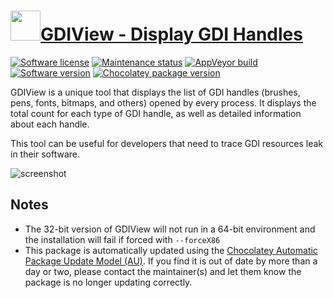 # [<img src="https://cdn.jsdelivr.net/gh/dgalbraith/chocolatey-packages@ec1652f85e86682fba61efdbeb5a556dd6ad0284/icons/gdiview.png" width="48" height="48"/>GDIView - Display GDI Handles](https://chocolatey.org/packages/gdiview)

[![Software license](https://img.shields.io/badge/license-freeware-orange)](http://www.nirsoft.net/utils/gdi_handles.html)
[![Maintenance status](https://img.shields.io/badge/maintained%3F-yes-green.svg)](https://gitHub.com/dgalbraith/chocolatey-packages/graphs/commit-activity)
[![AppVeyor build](https://img.shields.io/appveyor/ci/dgalbraith/chocolatey-packages)](https://ci.appveyor.com/project/dgalbraith/chocolatey-packages)
[![Software version](https://img.shields.io/badge/Source-v1.25-blue.svg)](http://www.nirsoft.net/utils/gdi_handles.html)
[![Chocolatey package version](https://img.shields.io/chocolatey/v/gdiview?label=Chocolatey)](https://chocolatey.org/packages/gdiview)

GDIView is a unique tool that displays the list of GDI handles (brushes, pens, fonts, bitmaps, and others) opened by every process. It displays the total count for each type of GDI handle, as well as detailed information about each handle.

This tool can be useful for developers that need to trace GDI resources leak in their software.

![screenshot](https://cdn.jsdelivr.net/gh/dgalbraith/chocolatey-packages@48b2855247b0e422e994f50e85b9bf8c8ca98c79/automatic/gdiview/screenshot.png)

## Notes

* The 32-bit version of GDIView will not run in a 64-bit environment and the installation will fail if forced with `--forceX86`
* This package is automatically updated using the [Chocolatey Automatic Package Update Model (AU)](https://github.com/majkinetor/au/blob/master/README.md).
  If you find it is out of date by more than a day or two, please contact the maintainer(s) and let them know the package is no longer updating correctly.
